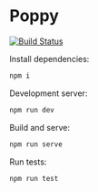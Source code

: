 # Poppy

[![Build Status](https://travis-ci.com/pablo-moreno/poppy.svg?branch=master)](https://travis-ci.com/pablo-moreno/poppy)

Install dependencies:

```bash
npm i
```

Development server:
```bash
npm run dev
```

Build and serve:
```bash
npm run serve
```

Run tests:

```bash
npm run test
```
